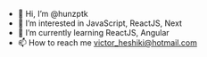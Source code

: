 - 👋 Hi, I’m @hunzptk
- 👀 I’m interested in JavaScript, ReactJS, Next
- 🌱 I’m currently learning ReactJS, Angular
- 📫 How to reach me victor_heshiki@hotmail.com

<!---
hunzptk/hunzptk is a ✨ special ✨ repository because its `README.md` (this file) appears on your GitHub profile.
You can click the Preview link to take a look at your changes.
--->
